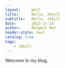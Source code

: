 ```yaml
---
layout:     post
title:      Hello, Jekyll
subtitle:   Hello, Jekyll
date:       2022-11-19
author:     Respect Ren
header-style: text
catalog: true
tags:
    - Jekyll
---
```



Welcome to my blog.
